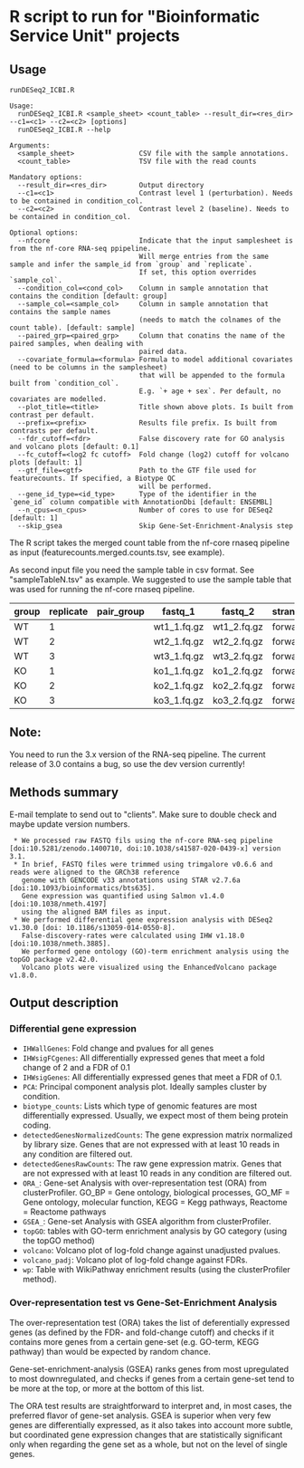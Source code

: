 # R script to run for "Bioinformatic Service Unit" projects

## Usage
```
runDESeq2_ICBI.R

Usage:
  runDESeq2_ICBI.R <sample_sheet> <count_table> --result_dir=<res_dir> --c1=<c1> --c2=<c2> [options]
  runDESeq2_ICBI.R --help

Arguments:
  <sample_sheet>                CSV file with the sample annotations.
  <count_table>                 TSV file with the read counts

Mandatory options:
  --result_dir=<res_dir>        Output directory
  --c1=<c1>                     Contrast level 1 (perturbation). Needs to be contained in condition_col.
  --c2=<c2>                     Contrast level 2 (baseline). Needs to be contained in condition_col.

Optional options:
  --nfcore                      Indicate that the input samplesheet is from the nf-core RNA-seq ppipeline.
                                Will merge entries from the same sample and infer the sample_id from `group` and `replicate`.
                                If set, this option overrides `sample_col`.
  --condition_col=<cond_col>    Column in sample annotation that contains the condition [default: group]
  --sample_col=<sample_col>     Column in sample annotation that contains the sample names
                                (needs to match the colnames of the count table). [default: sample]
  --paired_grp=<paired_grp>     Column that conatins the name of the paired samples, when dealing with
                                paired data.
  --covariate_formula=<formula> Formula to model additional covariates (need to be columns in the samplesheet)
                                that will be appended to the formula built from `condition_col`.
                                E.g. `+ age + sex`. Per default, no covariates are modelled.
  --plot_title=<title>          Title shown above plots. Is built from contrast per default.
  --prefix=<prefix>             Results file prefix. Is built from contrasts per default.
  --fdr_cutoff=<fdr>            False discovery rate for GO analysis and volcano plots [default: 0.1]
  --fc_cutoff=<log2 fc cutoff>  Fold change (log2) cutoff for volcano plots [default: 1]
  --gtf_file=<gtf>              Path to the GTF file used for featurecounts. If specified, a Biotype QC
                                will be performed.
  --gene_id_type=<id_type>      Type of the identifier in the `gene_id` column compatible with AnnotationDbi [default: ENSEMBL]
  --n_cpus=<n_cpus>             Number of cores to use for DESeq2 [default: 1]
  --skip_gsea                   Skip Gene-Set-Enrichment-Analysis step 
```

The R script takes the merged count table from the nf-core rnaseq pipeline as input (featurecounts.merged.counts.tsv, see example).

As second input file you need the sample table in csv format. See "sampleTableN.tsv" as example. We suggested to use the sample table that was used for running the nf-core rnaseq pipeline.

| group | replicate | pair_group | fastq_1 | fastq_2 | strandedness |
| ------| --------- | ---------- | ------- | ------- | ------------ |
| WT | 1 | | wt1_1.fq.gz | wt1_2.fq.gz | forward |
| WT | 2 | | wt2_1.fq.gz | wt2_2.fq.gz | forward |
| WT | 3 | | wt3_1.fq.gz | wt3_2.fq.gz | forward |
| KO | 1 | | ko1_1.fq.gz | ko1_2.fq.gz | forward |
| KO | 2 | | ko2_1.fq.gz | ko2_2.fq.gz | forward |
| KO | 3 | | ko3_1.fq.gz | ko3_2.fq.gz | forward |


## Note:
You need to run the 3.x version of the RNA-seq pipeline. The current release of
3.0 contains a bug, so use the dev version currently! 

## Methods summary

E-mail template to send out to "clients". Make sure to double check 
and maybe update version numbers. 

```
 * We processed raw FASTQ fils using the nf-core RNA-seq pipeline [doi:10.5281/zenodo.1400710, doi:10.1038/s41587-020-0439-x] version 3.1. 
 * In brief, FASTQ files were trimmed using trimgalore v0.6.6 and reads were aligned to the GRCh38 reference
   genome with GENCODE v33 annotations using STAR v2.7.6a [doi:10.1093/bioinformatics/bts635]. 
   Gene expression was quantified using Salmon v1.4.0 [doi:10.1038/nmeth.4197]
   using the aligned BAM files as input. 
 * We performed differential gene expression analysis with DESeq2 v1.30.0 [doi: 10.1186/s13059-014-0550-8].
   False-discovery-rates were calculated using IHW v1.18.0 [doi:10.1038/nmeth.3885]. 
   We performed gene ontology (GO)-term enrichment analysis using the topGO package v2.42.0.
   Volcano plots were visualized using the EnhancedVolcano package v1.8.0. 
```

## Output description

### Differential gene expression
 
 * `IHWallGenes`: Fold change and pvalues for all genes
 * `IHWsigFCgenes`: All differentially expressed genes that meet a fold change of 2 and a FDR of 0.1
 * `IHWsigGenes`: All differentially expressed genes that meet a FDR of 0.1. 
 * `PCA`: Principal component analysis plot. Ideally samples cluster by condition. 
 * `biotype_counts`: Lists which type of genomic features are most differentially expressed. Usually, we expect most of them being protein coding. 
 * `detectedGenesNormalizedCounts`: The gene expression matrix normalized by library size. Genes that are not expressed with at least 10 reads in any condition are filtered out. 
 * `detectedGenesRawCounts`: The raw gene expression matrix. Genes that are not expressed with at least 10 reads in any condition are filtered out. 
 * `ORA_`: Gene-set Analysis with over-representation test (ORA) from clusterProfiler. GO_BP = Gene ontology, biological processes, GO_MF = Gene ontology, molecular function, KEGG = Kegg pathways, Reactome = Reactome pathways
 * `GSEA_`: Gene-set Analysis with GSEA algorithm from clusterProfiler. 
 * `topGO`: tables with GO-term enrichment analysis by GO category (using the topGO method)
 * `volcano`: Volcano plot of log-fold change against unadjusted pvalues. 
 * `volcano_padj`: Volcano plot of log-fold change against FDRs. 
 * `wp`: Table with WikiPathway enrichment results (using the clusterProfiler method). 
 
### Over-representation test vs Gene-Set-Enrichment Analysis
The over-representation test (ORA) takes the list of deferentially expressed genes (as defined by the FDR- and fold-change cutoff)
and checks if it contains more genes from a certain gene-set (e.g. GO-term, KEGG pathway) than would be expected
by random chance. 

Gene-set-enrichment-analysis (GSEA) ranks genes from most upregulated to most downregulated, and checks if genes from a certain gene-set
tend to be more at the top, or more at the bottom of this list. 

The ORA test results are straightforward to interpret and, in most cases, the preferred flavor of gene-set analysis. 
GSEA is superior when very few genes are differentially expressed, as it also takes into account more subtle, 
but coordinated gene expression changes that are statistically significant only when regarding the gene set as a whole, 
but not on the level of single genes. 

